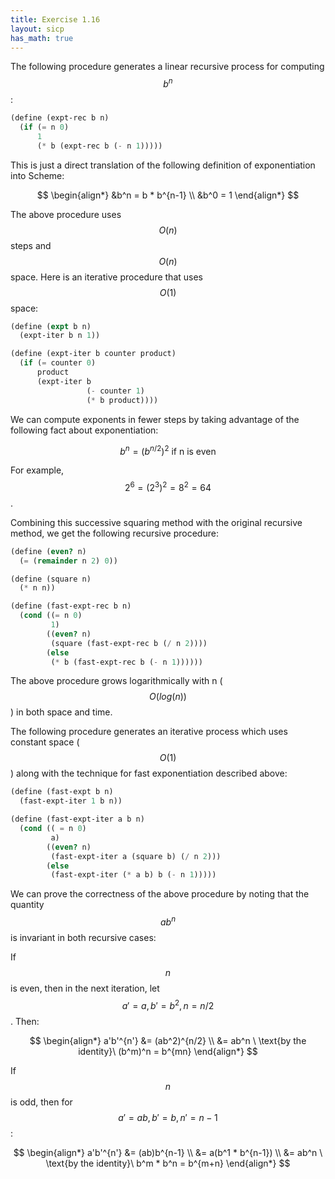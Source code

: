 ```yaml
---
title: Exercise 1.16
layout: sicp
has_math: true
---
```


The following procedure generates a linear recursive process for computing $$b^n$$:

```scheme
(define (expt-rec b n)
  (if (= n 0)
      1
      (* b (expt-rec b (- n 1)))))
```

This is just a direct translation of the following definition of exponentiation into Scheme:

$$
\begin{align*}
&b^n = b * b^{n-1} \\
&b^0 = 1
\end{align*}
$$

The above procedure uses $$O(n)$$ steps and $$O(n)$$ space. Here is an iterative procedure that uses $$O(1)$$ space:

```scheme
(define (expt b n)
  (expt-iter b n 1))

(define (expt-iter b counter product)
  (if (= counter 0)
      product
      (expt-iter b
                 (- counter 1)
                 (* b product))))
```

We can compute exponents in fewer steps by taking advantage of the following fact about exponentiation:

$$
b^n = (b^{n/2})^2\ \text{if n is even}
$$

For example, $$2^6 = (2^3)^2 = 8^2 = 64$$.

Combining this successive squaring method with the original recursive method, we get the following recursive procedure:

```scheme
(define (even? n)
  (= (remainder n 2) 0))

(define (square n)
  (* n n))

(define (fast-expt-rec b n)
  (cond ((= n 0)
         1)
        ((even? n)
         (square (fast-expt-rec b (/ n 2))))
        (else
         (* b (fast-expt-rec b (- n 1))))))
```

The above procedure grows logarithmically with n ($$O(log (n))$$) in both space and time.

The following procedure generates an iterative process which uses constant space ($$O(1)$$) along with the technique for fast exponentiation described above:

```scheme
(define (fast-expt b n)
  (fast-expt-iter 1 b n))

(define (fast-expt-iter a b n)
  (cond (( = n 0)
         a)
        ((even? n)
         (fast-expt-iter a (square b) (/ n 2)))
        (else
         (fast-expt-iter (* a b) b (- n 1)))))
```

We can prove the correctness of the above procedure by noting that the quantity $$ab^n$$ is invariant in both recursive cases:

If $$n$$ is even, then in the next iteration, let $$a'=a, b'=b^2, n=n/2$$. Then:

$$
\begin{align*}
a'b'^{n'} &= (ab^2)^{n/2} \\
          &= ab^n \ \text{by the identity}\ (b^m)^n = b^{mn}
\end{align*}
$$

If $$n$$ is odd, then for $$a'=ab, b'=b, n'=n-1$$:

$$
\begin{align*}
a'b'^{n'} &= (ab)b^{n-1} \\
          &= a(b^1 * b^{n-1}) \\
          &= ab^n \ \text{by the identity}\ b^m * b^n = b^{m+n}
\end{align*}
$$
